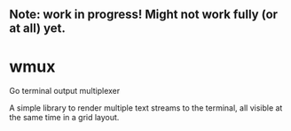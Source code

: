 ## Note: work in progress! Might not work fully (or at all) yet.

# wmux
Go terminal output multiplexer

A simple library to render multiple text streams to the terminal, all visible at the same time in a grid layout. 
